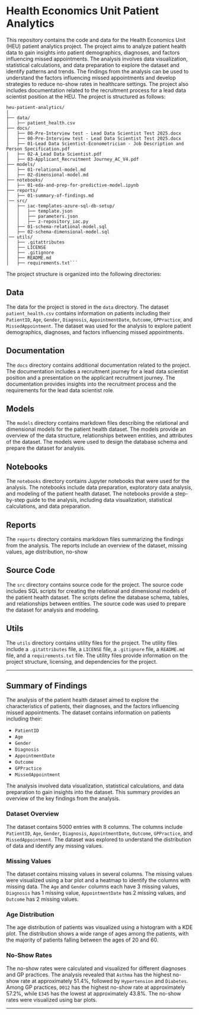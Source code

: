 # Health Economics Unit Patient Analytics

This repository contains the code and data for the Health Economics Unit (HEU) patient analytics project. The project aims to analyze patient health data to gain insights into patient demographics, diagnoses, and factors influencing missed appointments. The analysis involves data visualization, statistical calculations, and data preparation to explore the dataset and identify patterns and trends. The findings from the analysis can be used to understand the factors influencing missed appointments and develop strategies to reduce no-show rates in healthcare settings. The project also includes documentation related to the recruitment process for a lead data scientist position at the HEU. The project is structured as follows:

```
heu-patient-analytics/
│
├── data/
│   ├── patient_health.csv
├── docs/
│   ├── 00-Pre-Interview test - Lead Data Scientist Test 2025.docx
│   ├── 00-Pre-Interview test - Lead Data Scientist Test 2025.docx
│   ├── 01-Lead Data Scientist-Econometrician - Job Description and Person Specification.pdf
│   ├── 02-A_Lead Data Scientist.pdf
│   ├── 03-Applicant_Recruitment Journey_AC_V4.pdf
├── models/
│   ├── 01-relational-model.md
│   ├── 02-dimensional-model.md
├── notebooks/
│   ├── 01-eda-and-prep-for-predictive-model.ipynb
├── reports/
│   ├── 01-summary-of-findings.md
│── src/
│   ├── iac-templates-azure-sql-db-setup/   
│   │   ├── template.json
│   │   ├── parameters.json
│   │   ├── z-repository_iac.py
│   ├── 01-schema-relational-model.sql
│   ├── 02-schema-dimensional-model.sql
│── utils/
│   ├── .gitattributes
│   ├── LICENSE
│   ├── .gitignore
│   ├── README.md
│   ├── requirements.txt```
```

The project structure is organized into the following directories:

## Data

The data for the project is stored in the `data` directory. The dataset `patient_health.csv` contains information on patients including their `PatientID`, `Age`, `Gender`, `Diagnosis`, `AppointmentDate`, `Outcome`, `GPPractice`, and `MissedAppointment`. The dataset was used for the analysis to explore patient demographics, diagnoses, and factors influencing missed appointments.

## Documentation

The `docs` directory contains additional documentation related to the project. The documentation includes a recruitment journey for a lead data scientist position and a presentation on the applicant recruitment journey. The documentation provides insights into the recruitment process and the requirements for the lead data scientist role.

## Models

The `models` directory contains markdown files describing the relational and dimensional models for the patient health dataset. The models provide an overview of the data structure, relationships between entities, and attributes of the dataset. The models were used to design the database schema and prepare the dataset for analysis.

## Notebooks

The `notebooks` directory contains Jupyter notebooks that were used for the analysis. The notebooks include data preparation, exploratory data analysis, and modeling of the patient health dataset. The notebooks provide a step-by-step guide to the analysis, including data visualization, statistical calculations, and data preparation.

## Reports

The `reports` directory contains markdown files summarizing the findings from the analysis. The reports include an overview of the dataset, missing values, age distribution, no-show

## Source Code

The `src` directory contains source code for the project. The source code includes SQL scripts for creating the relational and dimensional models of the patient health dataset. The scripts define the database schema, tables, and relationships between entities. The source code was used to prepare the dataset for analysis and modeling.

## Utils

The `utils` directory contains utility files for the project. The utility files include a `.gitattributes` file, a `LICENSE` file, a `.gitignore` file, a `README.md` file, and a `requirements.txt` file. The utility files provide information on the project structure, licensing, and dependencies for the project.

 -----------------------------------------------------------------------------------------------------

## Summary of Findings

The analysis of the patient health dataset aimed to explore the characteristics of patients, their diagnoses, and the factors influencing missed appointments. The dataset contains information on patients including their:

- `PatientID`
- `Age`
- `Gender`
- `Diagnosis`
- `AppointmentDate`
- `Outcome`
- `GPPractice`
- `MissedAppointment`

The analysis involved data visualization, statistical calculations, and data preparation to gain insights into the dataset. This summary provides an overview of the key findings from the analysis.

### Dataset Overview

The dataset contains 5000 entries with 8 columns. The columns include `PatientID`, `Age`, `Gender`, `Diagnosis`, `AppointmentDate`, `Outcome`, `GPPractice`, and `MissedAppointment`. The dataset was explored to understand the distribution of data and identify any missing values.

### Missing Values

The dataset contains missing values in several columns. The missing values were visualized using a bar plot and a heatmap to identify the columns with missing data. The `Age` and `Gender` columns each have 3 missing values, `Diagnosis` has 1 missing value, `AppointmentDate` has 2 missing values, and `Outcome` has 2 missing values.

### Age Distribution

The age distribution of patients was visualized using a histogram with a KDE plot. The distribution shows a wide range of ages among the patients, with the majority of patients falling between the ages of 20 and 60.

### No-Show Rates

The no-show rates were calculated and visualized for different diagnoses and GP practices. The analysis revealed that `Asthma` has the highest no-show rate at approximately 51.4%, followed by `Hypertension` and `Diabetes`. Among GP practices, `D012` has the highest no-show rate at approximately 57.2%, while `E345` has the lowest at approximately 43.8%. The no-show rates were visualized using
bar plots.

 -----------------------------------------------------------------------------------------------------
